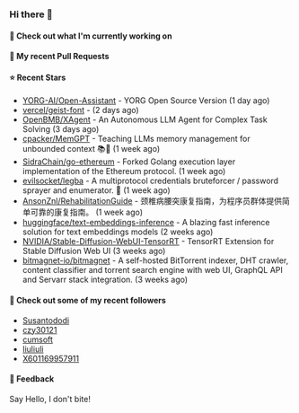 ### Hi there 👋

#### 👷 Check out what I'm currently working on

#### 🔨 My recent Pull Requests


#### ⭐ Recent Stars

- [YORG-AI/Open-Assistant](https://github.com/YORG-AI/Open-Assistant) - YORG Open Source Version (1 day ago)
- [vercel/geist-font](https://github.com/vercel/geist-font) -  (2 days ago)
- [OpenBMB/XAgent](https://github.com/OpenBMB/XAgent) - An Autonomous LLM Agent for Complex Task Solving (3 days ago)
- [cpacker/MemGPT](https://github.com/cpacker/MemGPT) - Teaching LLMs memory management for unbounded context 📚🦙 (1 week ago)
- [SidraChain/go-ethereum](https://github.com/SidraChain/go-ethereum) - Forked Golang execution layer implementation of the Ethereum protocol. (1 week ago)
- [evilsocket/legba](https://github.com/evilsocket/legba) - A multiprotocol credentials bruteforcer / password sprayer and enumerator.  🥷 (1 week ago)
- [AnsonZnl/RehabilitationGuide](https://github.com/AnsonZnl/RehabilitationGuide) - 颈椎病腰突康复指南，为程序员群体提供简单可靠的康复指南。 (1 week ago)
- [huggingface/text-embeddings-inference](https://github.com/huggingface/text-embeddings-inference) - A blazing fast inference solution for text embeddings models (2 weeks ago)
- [NVIDIA/Stable-Diffusion-WebUI-TensorRT](https://github.com/NVIDIA/Stable-Diffusion-WebUI-TensorRT) - TensorRT Extension for Stable Diffusion Web UI (3 weeks ago)
- [bitmagnet-io/bitmagnet](https://github.com/bitmagnet-io/bitmagnet) - A self-hosted BitTorrent indexer, DHT crawler, content classifier and torrent search engine with web UI, GraphQL API and Servarr stack integration. (3 weeks ago)

#### 👯 Check out some of my recent followers

- [Susantododi](https://github.com/Susantododi)
- [czy30121](https://github.com/czy30121)
- [cumsoft](https://github.com/cumsoft)
- [liuliuli](https://github.com/liuliuli)
- [X601169957911](https://github.com/X601169957911)

#### 💬 Feedback

Say Hello, I don't bite!